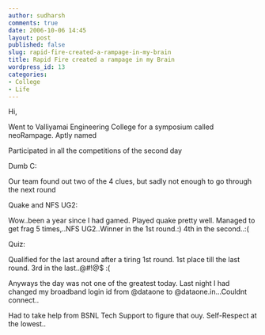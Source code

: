```yaml
---
author: sudharsh
comments: true
date: 2006-10-06 14:45
layout: post
published: false
slug: rapid-fire-created-a-rampage-in-my-brain
title: Rapid Fire created a rampage in my Brain
wordpress_id: 13
categories:
- College
- Life
---
```


Hi,

Went to Valliyamai Engineering College for a symposium called neoRampage. Aptly named

Participated in all the competitions of the second day

Dumb C:

Our team found out two of the 4 clues, but sadly not enough to go through the next round

Quake and NFS UG2:

Wow..been a year since I had gamed. Played quake pretty well. Managed to get frag 5 times,..NFS UG2..Winner in the 1st round.:) 4th in the second..:(

Quiz:

Qualified for the last around after a tiring 1st round. 1st place till the last round. 3rd in the last..@#!@$ :(

Anyways the day was not one of the greatest today. Last night I had changed my broadband login id from <user>@dataone to <user>@dataone.in...Couldnt connect..

Had to take help from BSNL Tech Support to figure that ouy. Self-Respect at the lowest..
